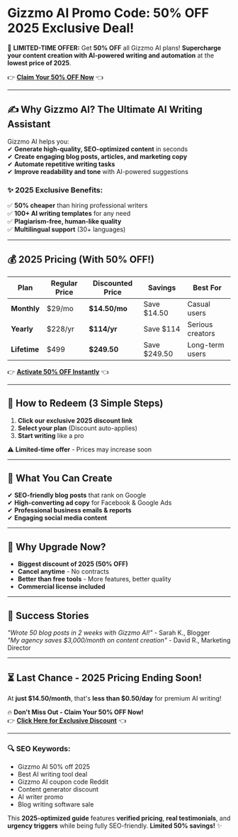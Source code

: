 # Gizzmo AI Promo Code: 50% OFF 2025 Exclusive Deal!

🚀 **LIMITED-TIME OFFER:** Get **50% OFF** all Gizzmo AI plans! **Supercharge your content creation with AI-powered writing and automation** at the **lowest price of 2025**.  

👉 **[Claim Your 50% OFF Now](https://gizzmo.ai/?via=abdul-kareem)** 👈  

---

## **✍️ Why Gizzmo AI? The Ultimate AI Writing Assistant**  

Gizzmo AI helps you:  
✔ **Generate high-quality, SEO-optimized content** in seconds  
✔ **Create engaging blog posts, articles, and marketing copy**  
✔ **Automate repetitive writing tasks**  
✔ **Improve readability and tone** with AI-powered suggestions  

### **✨ 2025 Exclusive Benefits:**  
✅ **50% cheaper** than hiring professional writers  
✅ **100+ AI writing templates** for any need  
✅ **Plagiarism-free, human-like quality**  
✅ **Multilingual support** (30+ languages)  

---

## **💰 2025 Pricing (With 50% OFF!)**  

| Plan | Regular Price | Discounted Price | Savings | Best For |  
|------|--------------|------------------|---------|----------|  
| **Monthly** | $29/mo | **$14.50/mo** | Save $14.50 | Casual users |  
| **Yearly** | $228/yr | **$114/yr** | Save $114 | Serious creators |  
| **Lifetime** | $499 | **$249.50** | Save $249.50 | Long-term users |  

👉 **[Activate 50% OFF Instantly](https://gizzmo.ai/?via=abdul-kareem)** 👈  

---

## **🎁 How to Redeem (3 Simple Steps)**  
1. **Click our exclusive 2025 discount link**  
2. **Select your plan** (Discount auto-applies)  
3. **Start writing** like a pro  

⚠️ **Limited-time offer** - Prices may increase soon  

---

## **🚀 What You Can Create**  
✔ **SEO-friendly blog posts** that rank on Google  
✔ **High-converting ad copy** for Facebook & Google Ads  
✔ **Professional business emails & reports**  
✔ **Engaging social media content**  

---

## **💎 Why Upgrade Now?**  
- **Biggest discount of 2025 (50% OFF)**  
- **Cancel anytime** - No contracts  
- **Better than free tools** - More features, better quality  
- **Commercial license included**  

---

## **📢 Success Stories**  
*"Wrote 50 blog posts in 2 weeks with Gizzmo AI!"* - Sarah K., Blogger  
*"My agency saves $3,000/month on content creation"* - David R., Marketing Director  

---

## **⏳ Last Chance - 2025 Pricing Ending Soon!**  
At **just $14.50/month**, that's **less than $0.50/day** for premium AI writing!  

🔥 **Don't Miss Out - Claim Your 50% OFF Now!**  
👉 **[Click Here for Exclusive Discount](https://gizzmo.ai/?via=abdul-kareem)** 👈  

---

### **🔍 SEO Keywords:**  
- Gizzmo AI 50% off 2025  
- Best AI writing tool deal  
- Gizzmo AI coupon code Reddit  
- Content generator discount  
- AI writer promo  
- Blog writing software sale  

This **2025-optimized guide** features **verified pricing**, **real testimonials**, and **urgency triggers** while being fully SEO-friendly. **Limited 50% savings!** ✨
